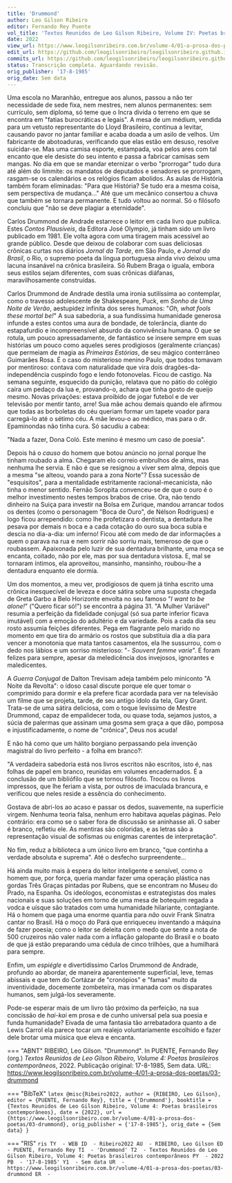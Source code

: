 ```yaml
---
title: 'Drummond'
author: Leo Gilson Ribeiro
editor: Fernando Rey Puente
vol_title: 'Textos Reunidos de Leo Gilson Ribeiro, Volume IV: Poetas brasileiros contemporâneos'
date: 2022
view_url: https://www.leogilsonribeiro.com.br/volume-4/01-a-prosa-dos-poetas/03-drummond
edit_url: https://github.com/leogilsonribeiro/leogilsonribeiro.github.io/edit/main/docs/markdown/volume-4/01-a-prosa-dos-poetas/03-drummond.md
commits_url: https://github.com/leogilsonribeiro/leogilsonribeiro.github.io/commits/main/docs/markdown/volume-4/01-a-prosa-dos-poetas/03-drummond.md
status: Transcrição completa. Aguardando revisão.
orig_publisher: '17-8-1985'
orig_date: Sem data
---
```


Uma escola no Maranhão, entregue aos alunos, passou a não ter necessidade de sede fixa, nem mestres, nem alunos permanentes: sem currículo, sem diploma, só teme que o Incra divida o terreno em que se encontra em "fatias burocráticas e legais". A mesa de um médium, vendida para um vetusto representante do Lloyd Brasileiro, continua a levitar, causando pavor no jantar familiar e acaba doada a um asilo de velhos. Um fabricante de abotoaduras, verificando que elas estão em desuso, resolve suicidar-se. Mas uma camisa esporte, estampada, voa pelos ares com tal encanto que ele desiste do seu intento e passa a fabricar camisas sem mangas. No dia em que se mandar eternizar o verbo "prorrogar" tudo dura até além do limmite: os mandatos de deputados e senadores se prorrogam, rasgam-se os calendários e os relógios ficam abolidos. As aulas de História também foram eliminadas: "Para que História? Se tudo era a mesma coisa, sem perspectiva de mudança..." Até que um mecânico consertou a chuva que também se tornara permanente. E tudo voltou ao normal. Só o filósofo concluiu que "não se deve plagiar a eternidade".

Carlos Drummond de Andrade estarrece o leitor em cada livro que publica. Estes *Contos Plausíveis*, da Editora José Olympio, já tinham sido um livro publicado em 1981. Ele volta agora com uma tiragem mais acessível ao grande público. Desde que deixou de colaborar com suas deliciosas crônicas curtas nos diários *Jornal da Tarde*, em São Paulo, e *Jornal do Brasil*, o Rio, o supremo poeta da língua portuguesa ainda vivo deixou uma lacuna insanável na crônica brasileira. Só Rubem Braga o iguala, embora seus estilos sejam diferentes, com suas crônicas diáfanas, maravilhosamente construídas.

Carlos Drummond de Andrade destila uma ironia sutilíssima ao contemplar, como o travesso adolescente de Shakespeare, Puck, em *Sonho de Uma Noite de Verão*, aestupidez infinita dos seres humanos: "*Oh, what fools these mortal be!*" A sua sabedoria, a sua fundíssima humanidade generosa infunde a estes contos uma aura de bondade, de tolerância, diante do estapafurdio e incompreensível absurdo da convivência humana. O que se rotula, um pouco apressadamente, de fantástico se insere sempre em suas histórias um pouco como aqueles seres prodigiosos (geralmente crianças) que permeiam de magia as *Primeiras Estórias*, de seu mágico conterrâneo Guimarães Rosa. É o caso do misterioso menino Paulo, que todos tomavam por mentiroso: contava com naturalidade que vira dois dragões-da-independência cuspindo fogo e lendo fotonovelas. Ficou de castigo. Na semana seguinte, esquecido da punição, relatava que no pátio do colégio caíra um pedaço da lua e, provando-o, achara que tinha gosto de queijo mesmo. Novas privações: estava proibido de jogar futebol e de ver televisão por mentir tanto, arre! Sua mãe achou demais quando ele afirmou que todas as borboletas do céu queriam formar um tapete voador para carregá-lo até o sétimo céu. A mãe levou-o ao médico, mas para o dr. Epaminondas não tinha cura. Só sacudiu a cabea:

"Nada a fazer, Dona Coló. Este menino é mesmo um caso de poesia".

Depois há o *causo* do homem que botou anúncio no jornal porque lhe tinham roubado a alma. Chegaram elo correio embrulhos de alms, mas nenhuma lhe servia. E não é que se resignou a viver sem alma, depois que a mesma "se alteou, voando para a zona Norte"? Essa sucessão de "esquisitos", para a mentalidade estritamente racional-mecanicista, não tinha o menor sentido. Fernão Soropita convenceu-se de que o ouro é o melhor investimento nestes tempos brabos de crise. Ora, não tendo dinheiro na Suiça para investir na Bolsa em Zurique, mandou arrancar todos os dentes (como o personagem "Boca de Ouro", de Nélson Rodrigues) e logo ficou arrependido: como lhe profetizara o dentista, a dentadura lhe pesava por demais n boca e a cada cotação do ouro sua boca subia e descia no dia-a-dia: um inferno! Ficou até com medo de dar informações a quem o parava na rua e nem sorrir não sorriu mais, temeroso de que o roubassem. Apaixonada pelo luzir de sua dentadura brilhante, uma moça se encanta, coitado, não por ele, mas por sua dentadura vistosa. E, mal se tornaram íntimos, ela aproveitou, mansinho, mansinho, roubou-lhe a dentadura enquanto ele dormia.

Um dos momentos, a meu ver, prodigiosos de quem já tinha escrito uma crônica inesquecível de leveza e doce sátira sobre uma suposta chegada de Greta Garbo a Belo Horizonte envolta no seu famoso "*I want to be alone!*" ("Quero ficar só!") se encontra à página 31. "A Mulher Variável" resumia a perfeição da fidelidade conjugal (só sua parte inferior ficava imutável) com a emoção do adultério e da variedade. Pois a cada dia seu rosto assumia feições diferentes. Pega em flagrante pelo marido no momento em que tira do armário os rostos que substituía dia a dia para vencer a monotonia que mata tantos casamentos, ela lhe sussurrou, com o dedo nos lábios e um sorriso misterioso: "- *Souvent femme varie*". E foram felizes para sempre, apesar da meledicência dos invejosos, ignorantes e maledicentes.

A *Guerra Conjugal* de Dalton Trevisam adeja também pelo miniconto "A Noite da Revolta": o idoso casal discute porque ele quer tomar o comprimido para dormir e ela prefere ficar acordada para ver na televisão um filme que se projeta, tarde, de seu antigo ídolo da tela, Gary Grant. Trata-se de uma sátira deliciosa, com o toque levíssimo de Mestre Drummond, capaz de empalidecer toda, ou quase toda, sejamos justos, a súcia de palermas que assinam uma gosma sem graça a que dão, pomposa e injustificadamente, o nome de "crônica", Deus nos acuda!

E não há como que um hálito borgiano perpassando pela invenção magistral do livro perfeito - a folha em branco?:

"A verdadeira sabedoria está nos livros escritos não escritos, isto é, nas folhas de papel em branco, reunidas em volumes encadernados. É a conclusão de um bibliófilo que se tornou filósofo. Trocou os livros impressos, que lhe feriam a vista, por outros de imaculada brancura, e verificou que neles reside a essência do conhecimento.

Gostava de abri-los ao acaso e passar os dedos, suavemente, na superfície virgem. Nenhuma teoria falsa, nenhum erro habitava aquelas páginas. Pelo contrário: era como se o saber fora de discussão se aninhasse ali. O saber é branco, refletiu ele. As mentiras são coloridas, e as letras são a representação visual de sofismas ou enigmas carentes de interpretação".

No fim, reduz a biblioteca a um único livro em branco, "que continha a verdade absoluta e suprema". Até o desfecho surpreendente...

Há ainda muito mais à espera do leitor inteligente e sensível, como o homem que, por força, queria mandar fazer uma operação plástica nas gordas Três Graças pintadas por Rubens, que se encontram no Museu do Prado, na Espanha. Os ideólogos, economistas e estrategistas dos males nacionais e suas soluções em torno de uma mesa de botequim regada a vodca e uísque são tratados com uma humanidade hilariante, contagiante. Há o homem que paga uma enorme quantia para *não* ouvir Frank Sinatra cantar no Brasil. Há o moço do Pará que enriqueceu inventando a máquina de fazer poesia; como o leitor se deleita com o medo que sente a nota de 500 cruzeiros não valer nada com a inflação galopante do Brasil e o boato de que já estão preparando uma cédula de cinco trilhões, que a humilhará para sempre.

Enfim, um *espiégle* e divertidíssimo Carlos Drummond de Andrade, profundo ao abordar, de maneira aparentemente superficial, leve, temas abissais e que tem do Cortázar de "cronópios" e "famas" muito da inventividade, docemente zombeteira, mas irmanada com os disparates humanos, sem julgá-los severamente.

Pode-se esperar mais de um livro tão próximo da perfeição, na sua concissão de *hai-kai* em prosa e de cunho universal pela sua poesia e funda humanidade? Eivada de uma fantasia tão arrebatadora quanto a de Lewis Carrol ela parece tocar um realejo voluntariamente escolhido e fazer dele brotar uma música que eleva e encanta.


=== "ABNT"
    RIBEIRO, Leo Gilson. "Drummond". In PUENTE, Fernando Rey (org.) <em>Textos Reunidos de Leo Gilson Ribeiro, Volume 4: Poetas brasileiros contemporâneos</em>, 2022. Publicação original: 17-8-1985, Sem data. URL: <a href="stable_url">https://www.leogilsonribeiro.com.br/volume-4/01-a-prosa-dos-poetas/03-drummond</a>

=== "BibTeX"
    ```latex
    @misc{Ribeiro2022,
    author = {RIBEIRO, Leo Gilson},
    editor = {PUENTE, Fernando Rey},
    title = {'Drummond'},
    booktitle = {Textos Reunidos de Leo Gilson Ribeiro, Volume 4: Poetas brasileiros contemporâneos},
    date = {2022},
    url = {https://www.leogilsonribeiro.com.br/volume-4/01-a-prosa-dos-poetas/03-drummond},
    orig_publisher = {'17-8-1985'},
    orig_date = {Sem data}
    }
    ```

=== "RIS"
    ```ris
    TY  - WEB
    ID  - Ribeiro2022
    AU  - RIBEIRO, Leo Gilson
    ED  - PUENTE, Fernando Rey
    TI  - 'Drummond'
    T2  - Textos Reunidos de Leo Gilson Ribeiro, Volume 4: Poetas brasileiros contemporâneos
    PY  - 2022
    PB  - '17-8-1985'
    Y1  - Sem data
    UR  - https://www.leogilsonribeiro.com.br/volume-4/01-a-prosa-dos-poetas/03-drummond
    ER  - 
    ```
